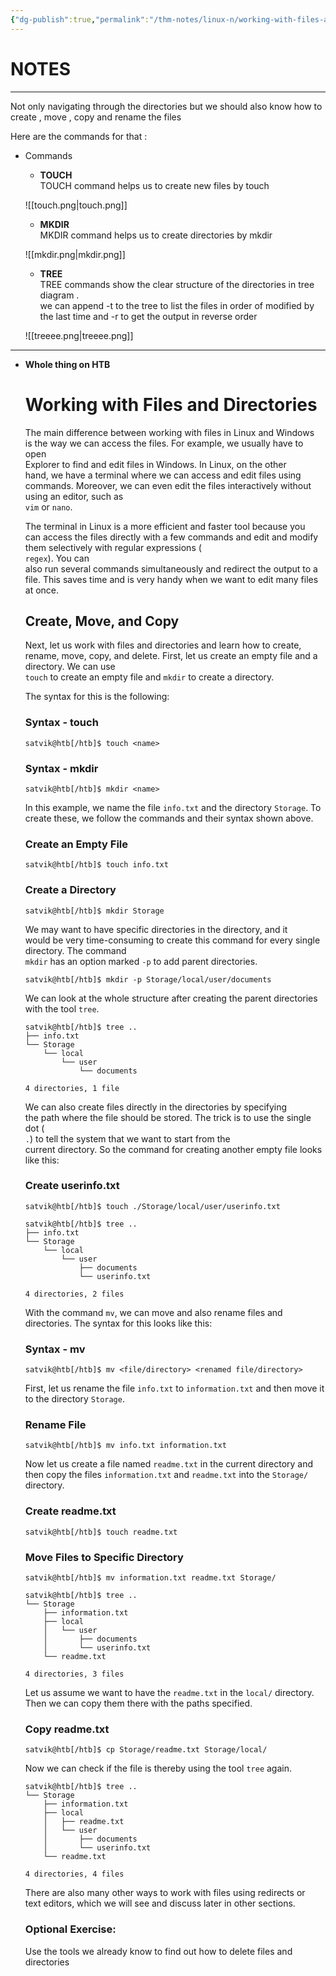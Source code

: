 ```yaml
---
{"dg-publish":true,"permalink":"/thm-notes/linux-n/working-with-files-and-directories/","title":"Working with Files and Directories","tags":["linux"]}
---
```


# NOTES

---

Not only navigating through the directories but we should also know how to create , move , copy and rename the files

Here are the commands for that :

- Commands
    
    - **TOUCH**  
        TOUCH command helps us to create new files by touch <file name>  
          
        
    
    ![[touch.png\|touch.png]]
    
      
    
    - **MKDIR**  
        MKDIR command helps us to create directories by mkdir <name>  
          
        
    
    ![[mkdir.png\|mkdir.png]]
    
    - **TREE**  
        TREE commands show the clear structure of the directories in tree diagram .  
        we can append -t to the tree to list the files in order of modified by the last time and -r to get the output in reverse order  
          
        
    
    ![[treeee.png\|treeee.png]]
    
      
    

---

- **Whole thing on HTB**
    
    # Working with Files and Directories
    
    The main difference between working with files in Linux and Windows  
    is the way we can access the files. For example, we usually have to open  
    Explorer to find and edit files in Windows. In Linux, on the other  
    hand, we have a terminal where we can access and edit files using  
    commands. Moreover, we can even edit the files interactively without  
    using an editor, such as  
    `vim` or `nano`.
    
    The terminal in Linux is a more efficient and faster tool because you  
    can access the files directly with a few commands and edit and modify  
    them selectively with regular expressions (  
    `regex`). You can  
    also run several commands simultaneously and redirect the output to a  
    file. This saves time and is very handy when we want to edit many files  
    at once.  
    
    ## Create, Move, and Copy
    
    Next, let us work with files and directories and learn how to create,  
    rename, move, copy, and delete. First, let us create an empty file and a  
    directory. We can use  
    `touch` to create an empty file and `mkdir` to create a directory.
    
    The syntax for this is the following:
    
    ### Syntax - touch
    
    ```Plain
    satvik@htb[/htb]$ touch <name>
    ```
    
    ### Syntax - mkdir
    
    ```Plain
    satvik@htb[/htb]$ mkdir <name>
    ```
    
    In this example, we name the file `info.txt` and the directory `Storage`. To create these, we follow the commands and their syntax shown above.
    
    ### Create an Empty File
    
    ```Plain
    satvik@htb[/htb]$ touch info.txt
    ```
    
    ### Create a Directory
    
    ```Plain
    satvik@htb[/htb]$ mkdir Storage
    ```
    
    We may want to have specific directories in the directory, and it  
    would be very time-consuming to create this command for every single  
    directory. The command  
    `mkdir` has an option marked `-p` to add parent directories.
    
    ```Plain
    satvik@htb[/htb]$ mkdir -p Storage/local/user/documents
    ```
    
    We can look at the whole structure after creating the parent directories with the tool `tree`.
    
    ```Plain
    satvik@htb[/htb]$ tree ..
    ├── info.txt
    └── Storage
        └── local
            └── user
                └── documents
    
    4 directories, 1 file
    ```
    
    We can also create files directly in the directories by specifying  
    the path where the file should be stored. The trick is to use the single  
    dot (  
    `.`) to tell the system that we want to start from the  
    current directory. So the command for creating another empty file looks  
    like this:  
    
    ### Create userinfo.txt
    
    ```Plain
    satvik@htb[/htb]$ touch ./Storage/local/user/userinfo.txt
    ```
    
    ```Plain
    satvik@htb[/htb]$ tree ..
    ├── info.txt
    └── Storage
        └── local
            └── user
                ├── documents
                └── userinfo.txt
    
    4 directories, 2 files
    ```
    
    With the command `mv`, we can move and also rename files and directories. The syntax for this looks like this:
    
    ### Syntax - mv
    
    ```Plain
    satvik@htb[/htb]$ mv <file/directory> <renamed file/directory>
    ```
    
    First, let us rename the file `info.txt` to `information.txt` and then move it to the directory `Storage`.
    
    ### Rename File
    
    ```Plain
    satvik@htb[/htb]$ mv info.txt information.txt
    ```
    
    Now let us create a file named `readme.txt` in the current directory and then copy the files `information.txt` and `readme.txt` into the `Storage/` directory.
    
    ### Create readme.txt
    
    ```Plain
    satvik@htb[/htb]$ touch readme.txt
    ```
    
    ### Move Files to Specific Directory
    
    ```Plain
    satvik@htb[/htb]$ mv information.txt readme.txt Storage/
    ```
    
    ```Plain
    satvik@htb[/htb]$ tree ..
    └── Storage
        ├── information.txt
        ├── local
        │   └── user
        │       ├── documents
        │       └── userinfo.txt
        └── readme.txt
    
    4 directories, 3 files
    ```
    
    Let us assume we want to have the `readme.txt` in the `local/` directory. Then we can copy them there with the paths specified.
    
    ### Copy readme.txt
    
    ```Plain
    satvik@htb[/htb]$ cp Storage/readme.txt Storage/local/
    ```
    
    Now we can check if the file is thereby using the tool `tree` again.
    
    ```Plain
    satvik@htb[/htb]$ tree ..
    └── Storage
        ├── information.txt
        ├── local
        │   ├── readme.txt
        │   └── user
        │       ├── documents
        │       └── userinfo.txt
        └── readme.txt
    
    4 directories, 4 files
    ```
    
    There are also many other ways to work with files using redirects or  
    text editors, which we will see and discuss later in other sections.  
    
    ### Optional Exercise:
    
    Use the tools we already know to find out how to delete files and directories
